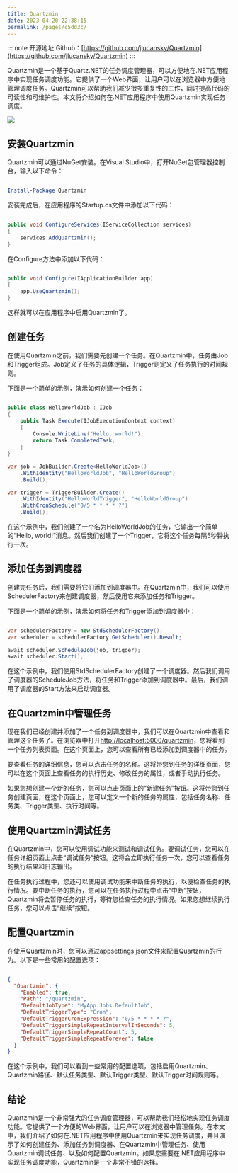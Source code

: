 ```yaml
---
title: Quartzmin
date: 2023-04-20 22:38:15
permalink: /pages/c5dd3c/
---
```

::: note 开源地址
Github：[https://github.com/jlucansky/Quartzmin](https://github.com/jlucansky/Quartzmin)
:::

Quartzmin是一个基于Quartz.NET的任务调度管理器，可以方便地在.NET应用程序中实现任务调度功能。它提供了一个Web界面，让用户可以在浏览器中方便地管理调度任务。Quartzmin可以帮助我们减少很多重复性的工作，同时提高代码的可读性和可维护性。本文将介绍如何在.NET应用程序中使用Quartzmin实现任务调度。

<img src="/img/env/Quartzmin.gif"/>

## 安装Quartzmin

Quartzmin可以通过NuGet安装。在Visual Studio中，打开NuGet包管理器控制台，输入以下命令：

```powershell

Install-Package Quartzmin
```



安装完成后，在应用程序的Startup.cs文件中添加以下代码：

```csharp

public void ConfigureServices(IServiceCollection services)
{
    services.AddQuartzmin();
}
```



在Configure方法中添加以下代码：

```csharp

public void Configure(IApplicationBuilder app)
{
    app.UseQuartzmin();
}
```



这样就可以在应用程序中启用Quartzmin了。
## 创建任务

在使用Quartzmin之前，我们需要先创建一个任务。在Quartzmin中，任务由Job和Trigger组成。Job定义了任务的具体逻辑，Trigger则定义了任务执行的时间规则。

下面是一个简单的示例，演示如何创建一个任务：

```csharp

public class HelloWorldJob : IJob
{
    public Task Execute(IJobExecutionContext context)
    {
        Console.WriteLine("Hello, world!");
        return Task.CompletedTask;
    }
}

var job = JobBuilder.Create<HelloWorldJob>()
    .WithIdentity("HelloWorldJob", "HelloWorldGroup")
    .Build();

var trigger = TriggerBuilder.Create()
    .WithIdentity("HelloWorldTrigger", "HelloWorldGroup")
    .WithCronSchedule("0/5 * * * * ?")
    .Build();
```



在这个示例中，我们创建了一个名为HelloWorldJob的任务，它输出一个简单的“Hello, world!”消息。然后我们创建了一个Trigger，它将这个任务每隔5秒钟执行一次。
## 添加任务到调度器

创建完任务后，我们需要将它们添加到调度器中。在Quartzmin中，我们可以使用SchedulerFactory来创建调度器，然后使用它来添加任务和Trigger。

下面是一个简单的示例，演示如何将任务和Trigger添加到调度器中：

```csharp

var schedulerFactory = new StdSchedulerFactory();
var scheduler = schedulerFactory.GetScheduler().Result;

await scheduler.ScheduleJob(job, trigger);
await scheduler.Start();
```



在这个示例中，我们使用StdSchedulerFactory创建了一个调度器。然后我们调用了调度器的ScheduleJob方法，将任务和Trigger添加到调度器中。最后，我们调用了调度器的Start方法来启动调度器。
## 在Quartzmin中管理任务

现在我们已经创建并添加了一个任务到调度器中，我们可以在Quartzmin中查看和管理这个任务了。在浏览器中打开[http://localhost:5000/quartzmin](http://localhost:5000/quartzmin)，您将看到一个任务列表页面。在这个页面上，您可以查看所有已经添加到调度器中的任务。

要查看任务的详细信息，您可以点击任务的名称。这将带您到任务的详细页面，您可以在这个页面上查看任务的执行历史、修改任务的属性，或者手动执行任务。

如果您想创建一个新的任务，您可以点击页面上的“新建任务”按钮。这将带您到任务创建页面，在这个页面上，您可以定义一个新的任务的属性，包括任务名称、任务类、Trigger类型、执行时间等。
## 使用Quartzmin调试任务

在Quartzmin中，您可以使用调试功能来测试和调试任务。要调试任务，您可以在任务详细页面上点击“调试任务”按钮。这将会立即执行任务一次，您可以查看任务的执行结果和日志输出。

在任务执行过程中，您还可以使用调试功能来中断任务的执行，以便检查任务的执行情况。要中断任务的执行，您可以在任务执行过程中点击“中断”按钮，Quartzmin将会暂停任务的执行，等待您检查任务的执行情况。如果您想继续执行任务，您可以点击“继续”按钮。
## 配置Quartzmin

在使用Quartzmin时，您可以通过appsettings.json文件来配置Quartzmin的行为。以下是一些常用的配置选项：

```json

{
  "Quartzmin": {
    "Enabled": true,
    "Path": "/quartzmin",
    "DefaultJobType": "MyApp.Jobs.DefaultJob",
    "DefaultTriggerType": "Cron",
    "DefaultTriggerCronExpression": "0/5 * * * * ?",
    "DefaultTriggerSimpleRepeatIntervalInSeconds": 5,
    "DefaultTriggerSimpleRepeatCount": 5,
    "DefaultTriggerSimpleRepeatForever": false
  }
}
```



在这个示例中，我们可以看到一些常用的配置选项，包括启用Quartzmin、Quartzmin路径、默认任务类型、默认Trigger类型、默认Trigger时间规则等。
## 结论

Quartzmin是一个非常强大的任务调度管理器，可以帮助我们轻松地实现任务调度功能。它提供了一个方便的Web界面，让用户可以在浏览器中管理任务。在本文中，我们介绍了如何在.NET应用程序中使用Quartzmin来实现任务调度，并且演示了如何创建任务、添加任务到调度器、在Quartzmin中管理任务、使用Quartzmin调试任务、以及如何配置Quartzmin。如果您需要在.NET应用程序中实现任务调度功能，Quartzmin是一个非常不错的选择。
